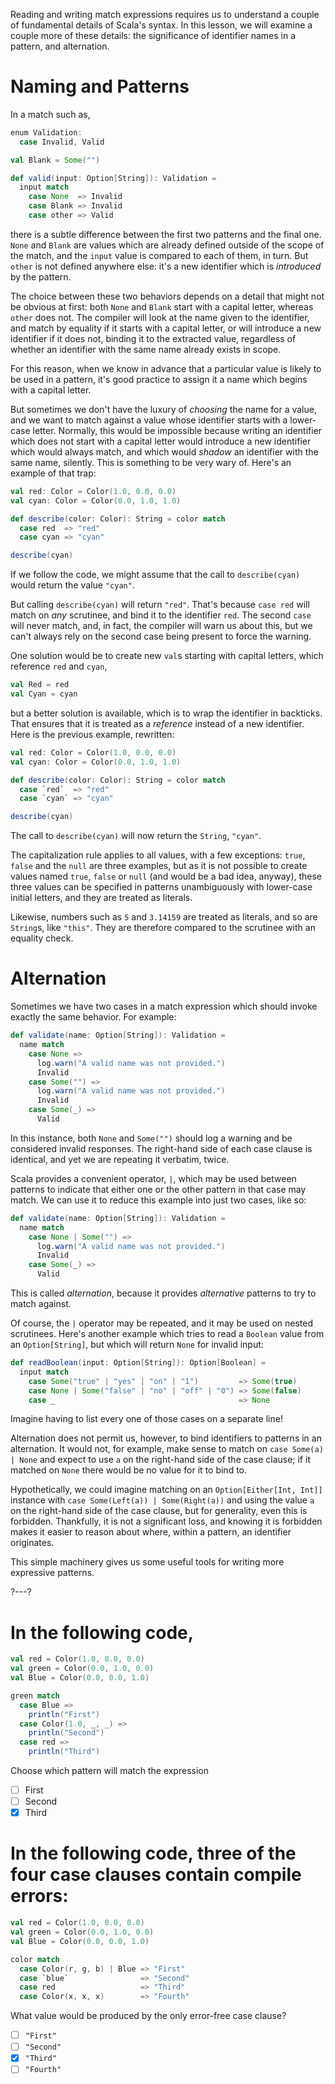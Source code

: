 Reading and writing match expressions requires us to understand a couple of fundamental details of Scala's
syntax. In this lesson, we will examine a couple more of these details: the significance of identifier names in
a pattern, and alternation.

# Naming and Patterns

In a match such as,
```scala
enum Validation:
  case Invalid, Valid

val Blank = Some("")

def valid(input: Option[String]): Validation =
  input match
    case None  => Invalid
    case Blank => Invalid
    case other => Valid
```
there is a subtle difference between the first two patterns and the final one. `None` and `Blank` are values
which are already defined outside of the scope of the match, and the `input` value is compared to each of them,
in turn. But `other` is not defined anywhere else: it's a new identifier which is _introduced_ by the pattern.

The choice between these two behaviors depends on a detail that might not be obvious at first: both `None` and
`Blank` start with a capital letter, whereas `other` does not. The compiler will look at the name given to the
identifier, and match by equality if it starts with a capital letter, or will introduce a new identifier if
it does not, binding it to the extracted value, regardless of whether an identifier with the same name already
exists in scope.

For this reason, when we know in advance that a particular value is likely to be used in a pattern, it's good
practice to assign it a name which begins with a capital letter.

But sometimes we don't have the luxury of _choosing_ the name for a value, and we want to match against a value
whose identifier starts with a lower-case letter. Normally, this would be impossible because writing an
identifier which does not start with a capital letter would introduce a new identifier which would always match,
and which would _shadow_ an identifier with the same name, silently. This is something to be very wary of.
Here's an example of that trap:

```scala
val red: Color = Color(1.0, 0.0, 0.0)
val cyan: Color = Color(0.0, 1.0, 1.0)

def describe(color: Color): String = color match
  case red  => "red"
  case cyan => "cyan"

describe(cyan)
```

If we follow the code, we might assume that the call to `describe(cyan)` would return the value `"cyan"`.

But calling `describe(cyan)` will return `"red"`. That's because `case red` will match on _any_ scrutinee, and
bind it to the identifier `red`. The second `case` will never match, and, in fact, the compiler will warn us
about this, but we can't always rely on the second case being present to force the warning.

One solution would be to create new `val`s starting with capital letters, which reference `red` and `cyan`,
```scala
val Red = red
val Cyan = cyan
```
but a better solution is available, which is to wrap the identifier in backticks. That ensures that it is
treated as a _reference_ instead of a new identifier. Here is the previous example, rewritten: 

```scala
val red: Color = Color(1.0, 0.0, 0.0)
val cyan: Color = Color(0.0, 1.0, 1.0)

def describe(color: Color): String = color match
  case `red`  => "red"
  case `cyan` => "cyan"

describe(cyan)
```

The call to `describe(cyan)` will now return the `String`, `"cyan"`.

The capitalization rule applies to all values, with a few exceptions: `true`, `false` and the `null` are three
examples, but as it is not possible to create values named `true`, `false` or `null` (and would be a bad idea,
anyway), these three values can be specified in patterns unambiguously with lower-case initial letters, and they
are treated as literals.

Likewise, numbers such as `5` and `3.14159` are treated as literals, and so are `String`s, like `"this"`. They
are therefore compared to the scrutinee with an equality check.

# Alternation

Sometimes we have two cases in a match expression which should invoke exactly the same behavior. For example:
```scala
def validate(name: Option[String]): Validation =
  name match
    case None =>
      log.warn("A valid name was not provided.")
      Invalid
    case Some("") =>
      log.warn("A valid name was not provided.")
      Invalid
    case Some(_) =>
      Valid
```

In this instance, both `None` and `Some("")` should log a warning and be considered invalid responses. The
right-hand side of each case clause is identical, and yet we are repeating it verbatim, twice.

Scala provides a convenient operator, `|`, which may be used between patterns to indicate that either one or the
other pattern in that case may match. We can use it to reduce this example into just two cases, like so:
```scala
def validate(name: Option[String]): Validation =
  name match
    case None | Some("") =>
      log.warn("A valid name was not provided.")
      Invalid
    case Some(_) =>
      Valid
```

This is called _alternation_, because it provides _alternative_ patterns to try to match against.

Of course, the `|` operator may be repeated, and it may be used on nested scrutinees. Here's another example
which tries to read a `Boolean` value from an `Option[String]`, but which will return `None` for invalid input:
```scala
def readBoolean(input: Option[String]): Option[Boolean] =
  input match
    case Some("true" | "yes" | "on" | "1")         => Some(true)
    case None | Some("false" | "no" | "off" | "0") => Some(false)
    case _                                         => None
```

Imagine having to list every one of those cases on a separate line!

Alternation does not permit us, however, to bind identifiers to patterns in an alternation. It would not, for
example, make sense to match on `case Some(a) | None` and expect to use `a` on the right-hand side of the case
clause; if it matched on `None` there would be no value for it to bind to.

Hypothetically, we could imagine matching on an `Option[Either[Int, Int]]` instance with
`case Some(Left(a)) | Some(Right(a))` and using the value `a` on the right-hand side of the case clause, but for
generality, even this is forbidden. Thankfully, it is not a significant loss, and knowing it is forbidden makes
it easier to reason about where, within a pattern, an identifier originates.

This simple machinery gives us some useful tools for writing more expressive patterns.

?---?

# In the following code,

```scala
val red = Color(1.0, 0.0, 0.0)
val green = Color(0.0, 1.0, 0.0)
val Blue = Color(0.0, 0.0, 1.0)

green match
  case Blue => 
    println("First")
  case Color(1.0, _, _) =>
    println("Second")
  case red =>
    println("Third")
```

Choose which pattern will match the expression

- [ ] First
- [ ] Second
- [X] Third

# In the following code, three of the four case clauses contain compile errors:

```scala
val red = Color(1.0, 0.0, 0.0)
val green = Color(0.0, 1.0, 0.0)
val Blue = Color(0.0, 0.0, 1.0)

color match
  case Color(r, g, b) | Blue => "First"
  case `blue`                => "Second"
  case red                   => "Third"
  case Color(x, x, x)        => "Fourth"
```

What value would be produced by the only error-free case clause?

- [ ] `"First"`
- [ ] `"Second"`
- [X] `"Third"`
- [ ] `"Fourth"`
